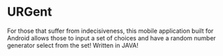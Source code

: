 # URGent
For those that suffer from indecisiveness, this mobile application built for Android allows those to input a set of choices and have a random number generator select from the set! Written in JAVA!
